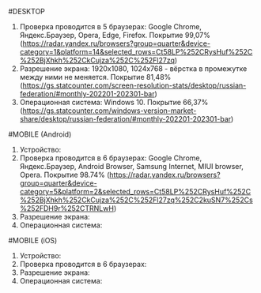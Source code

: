 #DESKTOP
1. Проверка проводится в 5 браузерах: Google Chrome, Яндекс.Браузер, Opera, Edge, Firefox. Покрытие 99,07% (https://radar.yandex.ru/browsers?group=quarter&device-category=1&platform=14&selected_rows=Ct58LP%252CRysHuf%252C%252BjXhkh%252CkCujza%252C%252Fl27zq)
2. Разрешение экрана: 1920х1080, 1024х768 - вёрстка в промежутке между ними не меняется. Покрытие 81,48% (https://gs.statcounter.com/screen-resolution-stats/desktop/russian-federation/#monthly-202201-202301-bar)
3. Операционная система: Windows 10. Покрытие 66,37% (https://gs.statcounter.com/windows-version-market-share/desktop/russian-federation/#monthly-202201-202301-bar)

#MOBILE (Android)
1. Устройство:
2. Проверка проводится в 6 браузерах: Google Chrome, Яндекс.Браузер, Android Browser, Samsung Internet, MIUI browser, Opera. Покрытие 98.74% (https://radar.yandex.ru/browsers?group=quarter&device-category=5&platform=2&selected_rows=Ct58LP%252CRysHuf%252C%252BjXhkh%252CkCujza%252C%252Fl27zq%252C2kuSN7%252Cs%252FDH9r%252CTRNLwH)
3. Разрешение экрана:
4. Операционная система:

#MOBILE (iOS)
1. Устройство:
2. Проверка проводится в 6 браузерах:
3. Разрешение экрана:
4. Операционная система:
